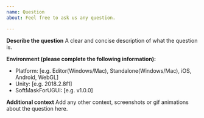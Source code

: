 ```yaml
---
name: Question
about: Feel free to ask us any question.

---
```


**Describe the question**
A clear and concise description of what the question is.

**Environment (please complete the following information):**
 - Platform: [e.g. Editor(Windows/Mac), Standalone(Windows/Mac), iOS, Android, WebGL]
 - Unity: [e.g. 2018.2.8f1]
 - SoftMaskForUGUI: [e.g. v1.0.0]

**Additional context**
Add any other context, screenshots or gif animations about the question here.

